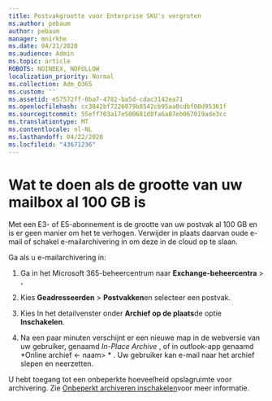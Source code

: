 ```yaml
---
title: Postvakgrootte voor Enterprise SKU's vergroten
ms.author: pebaum
author: pebaum
manager: mnirkhe
ms.date: 04/21/2020
ms.audience: Admin
ms.topic: article
ROBOTS: NOINDEX, NOFOLLOW
localization_priority: Normal
ms.collection: Adm_O365
ms.custom: ''
ms.assetid: e57572ff-0ba7-4782-ba5d-cdac3142ea71
ms.openlocfilehash: cc3842bf7226079b8542cb95aa0cdbf00d95361f
ms.sourcegitcommit: 55eff703a17e500681d8fa6a87eb067019ade3cc
ms.translationtype: MT
ms.contentlocale: nl-NL
ms.lasthandoff: 04/22/2020
ms.locfileid: "43671236"
---
```

# <a name="what-to-do-if-your-mailbox-size-is-already-100gb"></a>Wat te doen als de grootte van uw mailbox al 100 GB is

Met een E3- of E5-abonnement is de grootte van uw postvak al 100 GB en is er geen manier om het te verhogen. Verwijder in plaats daarvan oude e-mail of schakel e-mailarchivering in om deze in de cloud op te slaan. 
  
Ga als u e-mailarchivering in:
  
1. Ga in het Microsoft 365-beheercentrum naar **Exchange-beheercentra** \> **.** 
    
2. Kies **Geadresseerden** \> **Postvakken**en selecteer een postvak. 
    
3. Kies In het detailvenster onder **Archief op de plaats**de optie **Inschakelen**. 
    
4. Na een paar minuten verschijnt er een nieuwe map in de webversie van uw gebruiker, genaamd *In-Place Archive* , of in outlook-app genaamd *Online archief \<- naam\> * . Uw gebruiker kan e-mail naar het archief slepen en neerzetten. 
    
U hebt toegang tot een onbeperkte hoeveelheid opslagruimte voor archivering. Zie [Onbeperkt archiveren inschakelen](https://docs.microsoft.com/office365/securitycompliance/enable-unlimited-archiving)voor meer informatie.
  

